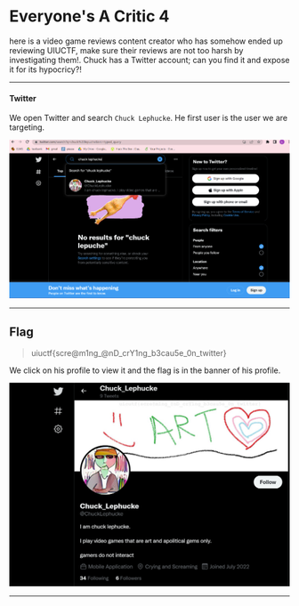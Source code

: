 # Everyone's A Critic 4
here is a video game reviews content creator who has somehow ended up reviewing UIUCTF, make sure their reviews are not too harsh by investigating them!. Chuck has a Twitter account; can you find it and expose it for its hypocricy?!

---

#### Twitter
We open Twitter and search `Chuck Lephucke`. He first user is the user we are targeting. 

![Search](search.png)

---

## Flag
> uiuctf{scre@m1ng_@nD_crY1ng_b3cau5e_0n_twitter}

We click on his profile to view it and the flag is in the banner of his profile.

![Flag](flag.png)

---